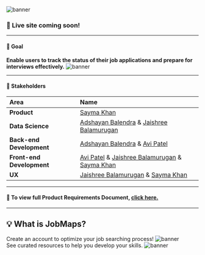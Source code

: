 <!-- # :briefcase::pencil: Job Tracker  -->
<img src="client/src/images/jobMapsBanner.png" alt="banner" width=fit-content/>

### :round_pushpin: Live site coming soon!
---
#### :goal_net: Goal

**Enable users to track the status of their job applications and prepare for interviews effectively.**
<img src="client/src/images/landing.gif" alt="banner" width=fit-content/>

---
#### :handshake: **Stakeholders**

| Area        | Name           |
| :------------- |:-------------| 
| **Product** | [Sayma Khan](https://saymaakhan.github.io/) | 
| **Data Science**        | [Adshayan Balendra](https://www.linkedin.com/in/adshayan-balendra/) & [Jaishree Balamurugan](https://jaishreebala.com/) |
| **Back-end Development** | [Adshayan Balendra](https://www.linkedin.com/in/adshayan-balendra/) & [Avi Patel](https://www.linkedin.com/in/aviipatell/) |  
| **Front-end Development** | [Avi Patel](https://www.linkedin.com/in/aviipatell/) & [Jaishree Balamurugan](https://jaishreebala.com/) & [Sayma Khan](https://saymaakhan.github.io/) | 
| **UX** | [Jaishree Balamurugan](https://jaishreebala.com/) & [Sayma Khan](https://saymaakhan.github.io/) |

---

#### :open_file_folder: To view full Product Requirements Document, [click here.](https://github.com/adshayanB/jobMaps/files/6949475/PRD.1.pdf)

---

## :bulb: What is JobMaps?
Create an account to optimize your job searching process!
<img src="client/src/images/signup.gif" alt="banner" width=fit-content/>
<br>
See curated resources to help you develop your skills.
<img src="client/src/images/resources.gif" alt="banner" width=fit-content/>


